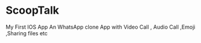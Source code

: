 # ScoopTalk
My First IOS App 
An WhatsApp clone App with Video Call , Audio Call ,Emoji ,Sharing files etc
